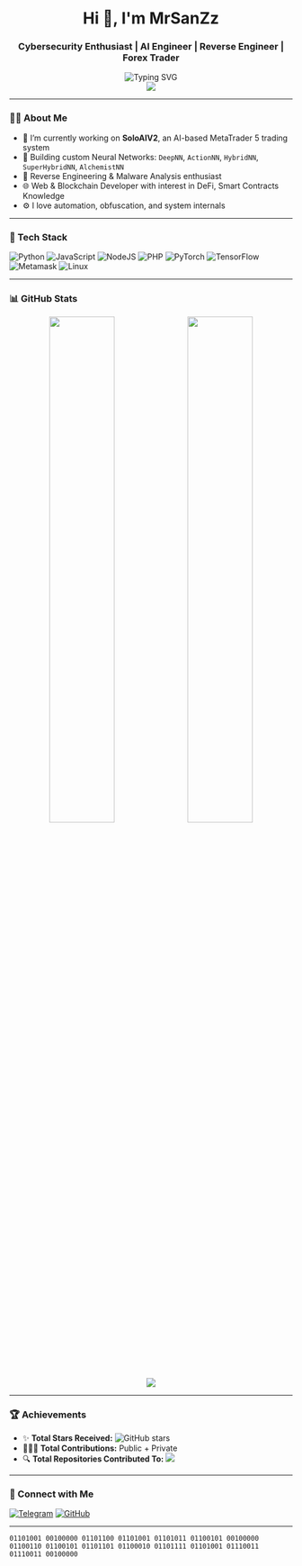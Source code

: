 <h1 align="center">Hi 👋, I'm MrSanZz</h1>
<h3 align="center">Cybersecurity Enthusiast | AI Engineer | Reverse Engineer | Forex Trader</h3>

<p align="center">
  <img src="https://readme-typing-svg.herokuapp.com?font=Fira+Code&size=20&pause=1000&color=1DD2AF&width=435&lines=Pythonic+by+Heart;Web3+Engineer;Beep+Boop,+i+need+coffe;AI%2FML+Enthusiast;Alchemist+forex+trader" alt="Typing SVG" /><br>
  <img src="https://komarev.com/ghpvc/?username=MrSanZz&color=blue&style=flat-square&label=Views"></img>
</p>

---

### 👨‍💻 About Me

- 🔭 I’m currently working on **SoloAIV2**, an AI-based MetaTrader 5 trading system  
- 🧠 Building custom Neural Networks: `DeepNN`, `ActionNN`, `HybridNN`, `SuperHybridNN`, `AlchemistNN`  
- 🔐 Reverse Engineering & Malware Analysis enthusiast  
- 🌐 Web & Blockchain Developer with interest in DeFi, Smart Contracts Knowledge  
- ⚙️ I love automation, obfuscation, and system internals  

---

### 🧰 Tech Stack

![Python](https://img.shields.io/badge/Python-FFD43B?style=for-the-badge&logo=python&logoColor=blue)
![JavaScript](https://img.shields.io/badge/JavaScript-333?style=for-the-badge&logo=javascript)
![NodeJS](https://img.shields.io/badge/Node.js-339933?style=for-the-badge&logo=nodedotjs&logoColor=white)
![PHP](https://img.shields.io/badge/PHP-8892BF?style=for-the-badge&logo=php&logoColor=white)
![PyTorch](https://img.shields.io/badge/PyTorch-EE4C2C?style=for-the-badge&logo=pytorch&logoColor=white)
![TensorFlow](https://img.shields.io/badge/TensorFlow-FF6F00?style=for-the-badge&logo=tensorflow&logoColor=white)
![Metamask](https://img.shields.io/badge/Metamask-F6851B?style=for-the-badge&logo=metamask&logoColor=white)
![Linux](https://img.shields.io/badge/Linux-FCC624?style=for-the-badge&logo=linux&logoColor=black)

---

### 📊 GitHub Stats

<p align="center">
  <img width="48%" src="https://github-readme-stats.vercel.app/api?username=MrSanZz&show_icons=true&theme=tokyonight&count_private=true&hide=issues&custom_title=MrSanZz's+GitHub+Stats" />
  <img width="48%" src="https://github-readme-streak-stats.herokuapp.com/?user=MrSanZz&theme=tokyonight" />
</p>

<p align="center">
  <img src="https://github-readme-activity-graph.vercel.app/graph?username=MrSanZz&bg_color=000000&color=00ff00&line=00ffff&point=ffffff&area=true&hide_border=true)](https://github.com/ashutosh00710/github-readme-activity-graph" />
</p>

---

### 🏆 Achievements

- ✨ **Total Stars Received:** ![GitHub stars](https://img.shields.io/github/stars/MrSanZz?style=flat-square&color=yellow)  
- 🧑‍🤝‍🧑 **Total Contributions:** Public + Private  
- 🔍 **Total Repositories Contributed To:** ![](https://img.shields.io/github/contributors/MrSanZz?style=flat-square&color=blue)

---

### 🔗 Connect with Me

[![Telegram](https://img.shields.io/badge/Telegram-%231572B6.svg?style=for-the-badge&logo=telegram&logoColor=white)](https://t.me/MrSanZzXe)
[![GitHub](https://img.shields.io/badge/GitHub-%2312100E.svg?style=for-the-badge&logo=github&logoColor=white)](https://github.com/MrSanZz)

---

```
01101001 00100000 01101100 01101001 01101011 01100101 00100000 01100110 01100101 01101101 01100010 01101111 01101001 01110011 01110011 00100000
```
